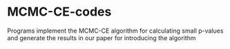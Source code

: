 # MCMC-CE-codes
Programs implement the MCMC-CE algorithm for calculating small p-values and generate the results in our paper for introducing the algorithm
